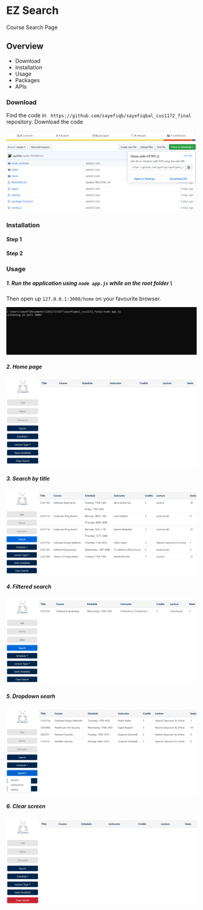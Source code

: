 # EZ Search
Course Search Page

## Overview
* Download 
* Installation
* Usage
* Packages
* APIs

### Download

Find the code in ``` https://github.com/sayefiqb/sayefiqbal_cus1172_final``` repository.
Download the code

![GitHub Logo](/github_images/download1.PNG)


### Installation

#### Step 1
#### Step 2

### Usage

##### 1. Run the application using ```node app.js``` while on the root folder \\
   Then open up ```127.0.0.1:3000/home``` on your favourite browser.

![GitHub Logo](/github_images/run.PNG)
 
##### 2. Home page

![GitHub Logo](/github_images/home1.PNG)

##### 3. Search by title

![GitHub Logo](/github_images/search1.PNG)

##### 4. Filtered search

![GitHub Logo](/github_images/filter1.PNG)

##### 5. Dropdown searh 

![GitHub Logo](/github_images/dropdown-search.PNG)

##### 6. Clear screen 

![GitHub Logo](/github_images/clear.PNG)
